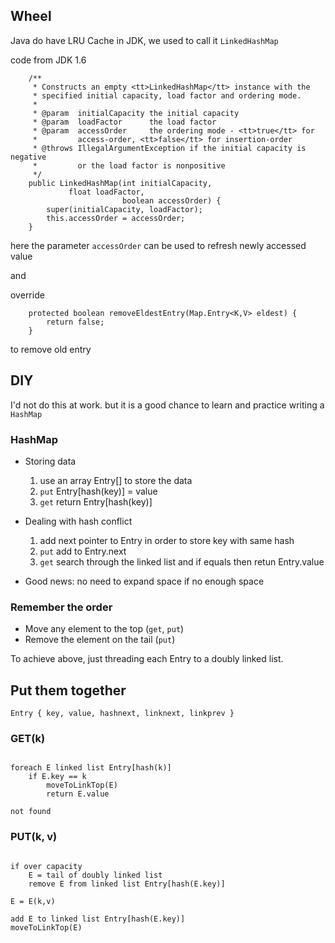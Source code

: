 ## Wheel

Java do have LRU Cache in JDK,
we used to call it `LinkedHashMap`

code from JDK 1.6
```    
    /**
     * Constructs an empty <tt>LinkedHashMap</tt> instance with the
     * specified initial capacity, load factor and ordering mode.
     *
     * @param  initialCapacity the initial capacity
     * @param  loadFactor      the load factor
     * @param  accessOrder     the ordering mode - <tt>true</tt> for
     *         access-order, <tt>false</tt> for insertion-order
     * @throws IllegalArgumentException if the initial capacity is negative
     *         or the load factor is nonpositive
     */
    public LinkedHashMap(int initialCapacity,
			 float loadFactor,
                         boolean accessOrder) {
        super(initialCapacity, loadFactor);
        this.accessOrder = accessOrder;
    }
```

here the parameter `accessOrder` can be used to refresh newly accessed value

and

override
```
    protected boolean removeEldestEntry(Map.Entry<K,V> eldest) {
        return false;
    }
```
to remove old entry


## DIY

I'd not do this at work. but it is a good chance to learn and practice writing a `HashMap`

### HashMap 

 * Storing data

   1. use an array Entry[] to store the data
   1. `put` Entry[hash(key)] = value
   1. `get` return Entry[hash(key)]


 * Dealing with hash conflict
     
   1. add next pointer to Entry in order to store key with same hash
   1. `put` add to Entry.next
   1. `get` search through the linked list and if equals then retun Entry.value
   
 * Good news: no need to expand space if no enough space

### Remember the order

 * Move any element to the top (`get`, `put`) 
 * Remove the element on the tail (`put`)

To achieve above, just threading each Entry to a doubly linked list.


## Put them together

```
Entry { key, value, hashnext, linknext, linkprev }
```

### GET(k)

```

foreach E linked list Entry[hash(k)]
    if E.key == k
        moveToLinkTop(E)
        return E.value

not found

```

### PUT(k, v)

```

if over capacity
    E = tail of doubly linked list
    remove E from linked list Entry[hash(E.key)] 

E = E(k,v)

add E to linked list Entry[hash(E.key)] 
moveToLinkTop(E)

```






